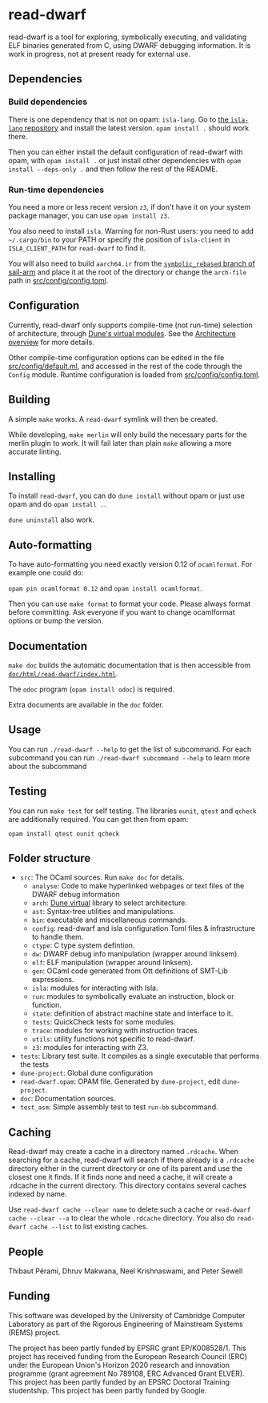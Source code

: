 # read-dwarf

read-dwarf is a tool for exploring, symbolically executing, and
validating ELF binaries generated from C, using DWARF debugging
information.  It is work in progress, not at present ready for
external use.

## Dependencies

### Build dependencies

There is one dependency that is not on opam: `isla-lang`. Go to [the `isla-lang`
repository](https://github.com/rems-project/isla-lang) and install the latest
version. `opam install .` should work there.

Then you can either install the default configuration of read-dwarf with opam,
with `opam install .` or just install other dependencies with
`opam install --deps-only .` and then follow the rest of the README.

### Run-time dependencies

You need a more or less recent version `z3`, if don't have it on your system
package manager, you can use `opam install z3`.

You also need to install `isla`.  Warning for
non-Rust users: you need to add `~/.cargo/bin` to your PATH or specify the
position of `isla-client` in `ISLA_CLIENT_PATH` for `read-dwarf` to find it.

You will also need to build `aarch64.ir` from the [`symbolic_rebased` branch
of sail-arm](https://github.com/rems-project/sail-arm/tree/symbolic_rebased)
and place it at the root of the directory or change the `arch-file` path in
[src/config/config.toml](https://github.com/rems-project/read-dwarf/blob/master/src/config/config.toml).

## Configuration

Currently, read-dwarf only supports compile-time (not run-time) selection of
architecture, through [Dune's virtual
modules](https://dune.readthedocs.io/en/stable/variants.html). See the
[Architecture overview](https://github.com/rems-project/read-dwarf/blob/master/doc/mlds/Architecture.mld)
for more details.

Other compile-time configuration options can be edited in the file
[src/config/default.ml](https://github.com/rems-project/read-dwarf/blob/master/src/config/default.ml),
and accessed in the rest of the code through the
`Config` module. Runtime configuration is loaded from
[src/config/config.toml](https://github.com/rems-project/read-dwarf/blob/master/src/config/config.toml).

## Building

A simple `make` works. A `read-dwarf` symlink will then be created.

While developing, `make merlin` will only build the necessary parts for the
merlin plugin to work. It will fail later than plain `make` allowing a more
accurate linting.

## Installing

To install `read-dwarf`, you can do `dune install` without opam or
just use opam and do `opam install .`.

`dune uninstall` also work.

## Auto-formatting

To have auto-formatting you need exactly version 0.12 of `ocamlformat`.
For example one could do:

`opam pin ocamlformat 0.12` and `opam install ocamlformat`.

Then you can use `make format` to format your code.
Please always format before committing.
Ask everyone if you want to change ocamlformat options or bump the version.

## Documentation

`make doc` builds the automatic documentation that is then accessible from
[`doc/html/read-dwarf/index.html`](https://htmlpreview.github.io/?https://raw.githubusercontent.com/rems-project/read-dwarf/master/doc/html/read-dwarf/index.html).

The `odoc` program (`opam install odoc`) is required.

Extra documents are available in the `doc` folder.

## Usage

You can run `./read-dwarf --help` to get the list of subcommand. For each
subcommand you can run `./read-dwarf subcommand --help` to learn more about
the subcommand

## Testing

You can run `make test` for self testing.
The libraries `ounit`, `qtest` and `qcheck` are additionally required.
You can get then from opam:

```
opam install qtest ounit qcheck
```

## Folder structure

 - `src`: The OCaml sources. Run `make doc` for details.
   - `analyse`: Code to make hyperlinked webpages or text files of the DWARF debug information
   - `arch`: [Dune virtual](https://dune.readthedocs.io/en/stable/variants.html)
      library to select architecture.
   - `ast`: Syntax-tree utilities and manipulations.
   - `bin`: executable and miscellaneous commands.
   - `config`: read-dwarf and isla configuration Toml files & infrastructure to handle them.
   - `ctype`: C type system defintion.
   - `dw`: DWARF debug info manipulation (wrapper around linksem).
   - `elf`: ELF manipulation (wrapper around linksem).
   - `gen`: OCaml code generated from Ott definitions of SMT-Lib expressions.
   - `isla`: modules for interacting with Isla.
   - `run`: modules to symbolically evaluate an instruction, block or function.
   - `state`: definition of abstract machine state and interface to it.
   - `tests`: QuickCheck tests for some modules.
   - `trace`: modules for working with instruction traces.
   - `utils`: utility functions not specific to read-dwarf.
   - `z3`: modules for interacting with Z3.
 - `tests`: Library test suite. It compiles as a single executable that performs the tests
 - `dune-project`: Global dune configuration
 - `read-dwarf.opam`: OPAM file. Generated by `dune-project`, edit `dune-project`.
 - `doc`: Documentation sources.
 - `test_asm`: Simple assembly test to test `run-bb` subcommand.

## Caching

Read-dwarf may create a cache in a directory named `.rdcache`. When searching
for a cache, read-dwarf will search if there already is a `.rdcache` directory
either in the current directory or one of its parent and use the closest one it
finds. If it finds none and need a cache, it will create a .rdcache in the
current directory. This directory contains several caches indexed by name.

Use `read-dwarf cache --clear name` to delete such a cache or
`read-dwarf cache --clear --a` to clear the whole `.rdcache` directory.
You also do `read-dwarf cache --list` to list existing caches.

## People

Thibaut Pérami, Dhruv Makwana, Neel Krishnaswami, and Peter Sewell

## Funding

This software was developed by the University of Cambridge Computer
Laboratory as part of the Rigorous Engineering of Mainstream Systems
(REMS) project.

The project has been partly funded by EPSRC grant EP/K008528/1.
This project has received funding from the European Research Council
(ERC) under the European Union's Horizon 2020 research and innovation
programme (grant agreement No 789108, ERC Advanced Grant ELVER).
This project has been partly funded by an EPSRC Doctoral Training studentship.
This project has been partly funded by Google.
